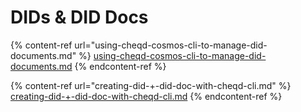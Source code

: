 # DIDs & DID Docs

{% content-ref url="using-cheqd-cosmos-cli-to-manage-did-documents.md" %}
[using-cheqd-cosmos-cli-to-manage-did-documents.md](using-cheqd-cosmos-cli-to-manage-did-documents.md)
{% endcontent-ref %}

{% content-ref url="creating-did-+-did-doc-with-cheqd-cli.md" %}
[creating-did-+-did-doc-with-cheqd-cli.md](creating-did-+-did-doc-with-cheqd-cli.md)
{% endcontent-ref %}
